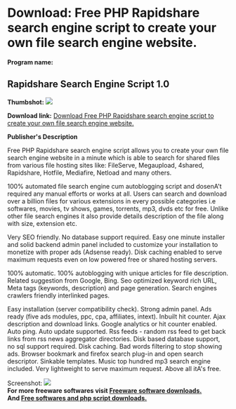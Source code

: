 # Download: Free PHP Rapidshare search engine script to create your own file search engine website.

**Program name:**

## Rapidshare Search Engine Script 1.0

  
**Thumbshot:** ![](http://www.freewarefiles.com/screenshot/rpdshrsrchscrpt_md.jpg)   
  
**Download link:** [Download Free PHP Rapidshare search engine script to create your own file search engine website.](http://freesoftwares.boysofts.com/Rapidshare-Search-Engine-Script_program_85579.html)  
  


**Publisher's Description**  
  


Free PHP Rapidshare search engine script allows you to create your own file search engine website in a minute which is able to search for shared files from various file hosting sites like: FileServe, Megaupload, 4shared, Rapidshare, Hotfile, Mediafire, Netload and many others. 

100% automated file search engine cum autoblogging script and dosenA't required any manual efforts or works at all. Users can search and download over a billion files for various extensions in every possible categories i.e softwares, movies, tv shows, games, torrents, mp3, dvds etc for free. Unlike other file search engines it also provide details description of the file along with size, extension etc. 

Very SEO friendly. No database support required. Easy one minute installer and solid backend admin panel included to customize your installation to monetize with proper ads (Adsense ready). Disk caching enabled to serve maximum requests even on low powered free or shared hosting servers.

100% automatic. 100% autoblogging with unique articles for file description. Related suggestion from Google, Bing. Seo optimized keyword rich URL, Meta tags (keywords, description) and page generation. Search engines crawlers friendly interlinked pages. 

Easy installation (server compatibility check). Strong admin panel. Ads ready (five ads modules, ppc, cpa, affiliates, intext). Inbuilt hit counter. Ajax description and download links. Google analytics or hit counter enabled. Auto ping. Auto update supported. Rss feeds - random rss feed to get back links from rss news aggregator directories. Disk based database support, no sql support required. Disk caching. Bad words filtering to stop showing ads. Browser bookmark and firefox search plug-in and open search descriptor. Sinkable templates. Music top hundred mp3 search engine included. Very lightweight to serve maximum request. Above all itA's free.

  
  
Screenshot: ![](http://www.freewarefiles.com/screenshot/rpdshrsrchscrpt.jpg)   
**For more freeware softwares visit [Freeware software downloads.](http://freesoftwares.boysofts.com/)**   
**And [Free softwares and php script downloads.](http://www.boysofts.com/)**
